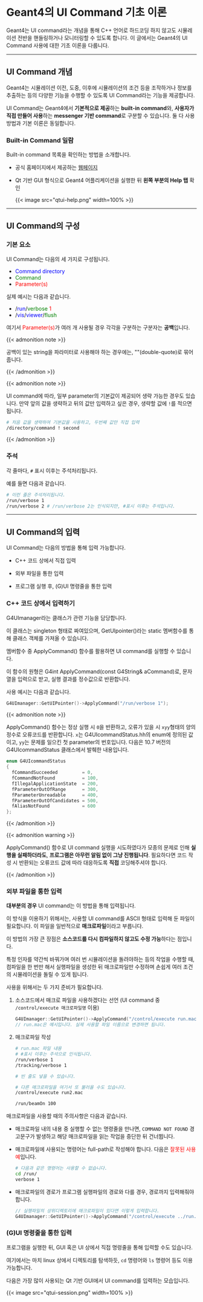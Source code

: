 # Geant4의 UI Command 기초 이론


Geant4는 UI command라는 개념을 통해 C++ 언어로 하드코딩 하지 않고도 시뮬레이션 전반을 핸들링하거나 모니터링할 수 있도록 합니다. 이 글에서는 Geant4의 UI Command 사용에 대한 기초 이론을 다룹니다.

<!--more-->

---

## UI Command 개념

Geant4는 시뮬레이션 이전, 도중, 이후에 시뮬레이션의 조건 등을 조작하거나 정보를 추출하는 등의 다양한 기능을 수행할 수 있도록 UI Command라는 기능을 제공합니다.

UI Command는 Geant4에서 **기본적으로 제공**하는 **built-in command**와, **사용자가 직접 만들어 사용**하는 **messenger 기반 command**로 구분할 수 있습니다. 둘 다 사용방법과 기본 이론은 동일합니다.

### Built-in Command 일람

Built-in command 목록을 확인하는 방법을 소개합니다.

- 공식 홈페이지에서 제공하는 [웹페이지](https://geant4-userdoc.web.cern.ch/UsersGuides/ForApplicationDeveloper/html/Control/AllResources/Control/UIcommands/_.html)

- Qt 기반 GUI 형식으로 Geant4 어플리케이션을 실행한 뒤 **왼쪽 부분의 Help 탭** 확인

  {{< image src="qtui-help.png" width=100% >}}

---

## UI Command의 구성

### 기본 요소

UI Command는 다음의 세 가지로 구성됩니다.

- <font color=blue>Command directory</font>
- <font color=green>Command</font>
- <font color=red>Parameter(s)</font>

실제 예시는 다음과 같습니다.

- /<font color=blue>run</font>/<font color=green>verbose</font> <font color=red>1</font>
- /<font color=blue>vis</font>/<font color=blue>viewer</font>/<font color=green>flush</font>

여기서 <font color=red>Parameter(s)</font>가 여러 개 사용될 경우 각각을 구분하는 구분자는 **공백**입니다.

{{< admonition note >}}

공백이 있는 string을 파라미터로 사용해야 하는 경우에는, ""(double-quote)로 묶어줍니다.

{{< /admonition >}}

{{< admonition note >}}

UI command에 따라, 일부 parameter의 기본값이 제공되어 생략 가능한 경우도 있습니다. 만약 앞의 값을 생략하고 뒤의 값만 입력하고 싶은 경우, 생략할 값에 `!`를 적으면 됩니다.

```bash
# 처음 값을 생략하여 기본값을 사용하고, 두번째 값만 직접 입력
/directory/command ! second
```

{{< /admonition >}}

### 주석

각 줄마다, `#` 표시 이후는 주석처리됩니다.

예를 들면 다음과 같습니다.

```bash
# 이런 줄은 주석처리됩니다.
/run/verbose 1
/run/verbose 2 # /run/verbose 2는 인식되지만, #표시 이후는 주석입니다.
```

---

## UI Command의 입력

UI Command는 다음의 방법을 통해 입력 가능합니다.

- C++ 코드 상에서 직접 입력

- 외부 파일을 통한 입력

- 프로그램 실행 후, (G)UI 명령줄을 통한 입력

### C++ 코드 상에서 입력하기

G4UImanager라는 클래스가 관련 기능을 담당합니다. 

이 클래스는 singleton 형태로 짜여있으며, GetUIpointer()라는 static 멤버함수를 통해 클래스 객체를 가져올 수 있습니다.

멤버함수 중 ApplyCommand() 함수를 활용하면 UI command를 실행할 수 있습니다.

이 함수의 원형은 G4int ApplyCommand(const G4String& aCommand)로, 문자열을 입력으로 받고, 실행 결과를 정수값으로 반환합니다.

사용 예시는 다음과 같습니다.

  ```c++
G4UImanager::GetUIPointer()->ApplyCommand("/run/verbose 1");
  ```

{{< admonition note >}}

ApplyCommand() 함수는 정상 실행 시 `0`을 반환하고, 오류가 있을 시 `xyy`형태의 양의 정수로 오류코드를 반환합니다. `x`는 G4UIcommandStatus.hh의 enum에 정의된 값이고, `yy`는 문제를 일으킨 첫 parameter의 번호입니다. 다음은 10.7 버전의 G4UIcommandStatus 클래스에서 발췌한 내용입니다.

```c++
enum G4UIcommandStatus
{
  fCommandSucceeded         = 0,
  fCommandNotFound          = 100,
  fIllegalApplicationState  = 200,
  fParameterOutOfRange      = 300,
  fParameterUnreadable      = 400,
  fParameterOutOfCandidates = 500,
  fAliasNotFound            = 600
};
```

{{< /admonition >}}

{{< admonition warning >}}

ApplyCommand() 함수로 UI command 실행을 시도하였다가 모종의 문제로 인해 **실행을 실패하더라도**, **프로그램은 아무런 알림 없이 그냥 진행됩니다**. 필요하다면 코드 작성 시 반환되는 오류코드 값에 따라 대응하도록 **직접** 코딩해주셔야 합니다.

{{< /admonition >}}

### 외부 파일을 통한 입력

**대부분의 경우** UI command는 이 방법을 통해 입력됩니다.

이 방식을 이용하기 위해서는, 사용할 UI command를 ASCII 형태로 입력해 둔 파일이 필요합니다. 이 파일을 일반적으로 **매크로파일**이라고 부릅니다.

이 방법의 가장 큰 장점은 **소스코드를 다시 컴파일하지 않고도 수정 가능**하다는 점입니다. 

특정 인자를 약간씩 바꿔가며 여러 번 시뮬레이션을 돌려야하는 등의 작업을 수행할 때, 컴파일을 한 번만 해서 실행파일을 생성한 뒤 매크로파일만 수정하며 손쉽게 여러 조건의 시뮬레이션을 돌릴 수 있게 됩니다.

사용을 위해서는 두 가지 준비가 필요합니다.

1. 소스코드에서 매크로 파일을 사용하겠다는 선언 (UI command 중 `/control/execute 매크로파일명` 이용)

   ```c++
   G4UImanager::GetUIPointer()->ApplyCommand("/control/execute run.mac");
   // run.mac은 예시입니다. 실제 사용할 파일 이름으로 변경하면 됩니다.
   ```

   

2. 매크로파일 작성

   ```bash
   # run.mac 파일 내용
   # #표시 이후는 주석으로 인식됩니다.
   /run/verbose 1
   /tracking/verbose 1
   
   # 빈 줄도 넣을 수 있습니다.
   
   # 다른 매크로파일을 여기서 또 불러올 수도 있습니다.
   /control/execute run2.mac
   
   /run/beamOn 100
   ```

   

매크로파일을 사용할 때의 주의사항은 다음과 같습니다.

- 매크로파일 내의 내용 중 실행할 수 없는 명령줄을 만나면, `COMMAND NOT FOUND` 경고문구가 발생하고 해당 매크로파일을 읽는 작업을 중단한 뒤 건너뜁니다.

- 매크로파일에 사용되는 명령어는 full-path로 작성해야 합니다. 다음은 <font color=red>잘못된 사용 예</font>입니다.

  ```bash
  # 다음과 같은 명령어는 사용할 수 없습니다.
  cd /run/
  verbose 1
  ```

- 매크로파일의 경로가 프로그램 실행파일의 경로와 다를 경우, 경로까지 입력해줘야 합니다.

  ```c++
  // 실행파일의 상위디렉토리에 매크로파일이 있다면 이렇게 입력합니다.
  G4UImanager::GetUIPointer()->ApplyCommand("/control/execute ../run.mac");
  ```

### (G)UI 명령줄을 통한 입력

프로그램을 실행한 뒤, GUI 혹은 UI 상에서 직접 명령줄을 통해 입력할 수도 있습니다.

여기에서는 마치 linux 상에서 디렉토리를 탐색하듯, `cd` 명령어와 `ls` 명령어 등도 이용 가능합니다.

다음은 가장 많이 사용되는 Qt 기반 GUI에서 UI command를 입력하는 모습입니다.

{{< image src="qtui-session.png" width=100% >}}


